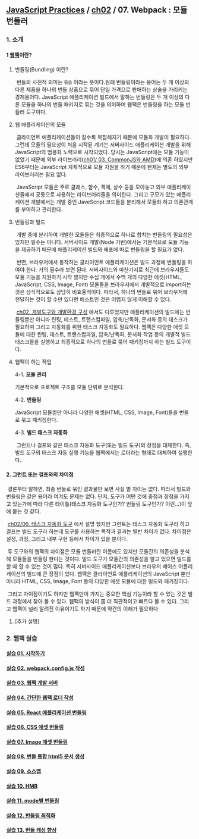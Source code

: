 ## [JavaScript Practices](https://github.com/kickscar-javascript/basic-practices) / [ch02](https://github.com/kickscar-javascript/basic-practices/tree/master/ch02) / 07. Webpack : 모듈 번들러

### 1. 소개

#### 1 [웹팩](https://webpack.js.org/)이란?

1. 번들링(Bundling) 이란?

   ​	번들의 사전적 의미는 `묶음` 이라는 뜻이다.원래 번들링이라는 용어는 두 개 이상의 다른 제품을 하나의 번들 상품으로 묶어 단일 가격으로 판매하는 상술을 가리키는 경제용어다. JavaScript 애플리케이션 빌드에서 말하는 번들링은 두 개 이상의 다른 모듈을 하나의 번들 패키지로 묶는 것을 의미하며 웹팩은 번들링을 하는 모듈 번들러 도구이다. 

     

2. 웹 애플리케이션의 모듈

   ​	클라이언트 애플리케이션들이 갈수록 복잡해지기 때문에 모듈화 개발이 필요하다. 그런데 모듈의 필요성이 처음 시작된 계기는 서버사이드 애플리케이션 개발을 위해 JavaScript의 범용화 노력으로 시작되었다. 당시는 JavaScript에는 모듈 기능이 없었기 때문에 외부 라이브러리([ch01/ 03. CommonJS와 AMD](https://github.com/kickscar-javascript/basic-practices/tree/master/ch01/03))에 의존 하였지만 ES6부터는 JavaScript 자체적으로 모듈 지원을 하기 때문에 현재는 별도의 외부 라이브러리는 필요 없다.

   ​	JavaScript 모듈은 주로 클래스, 함수, 객체, 상수 등을 모아놓고 외부 애플리케이션들에서 공통으로 사용하는 라이브러리들을 의미한다. 그리고 규모가 있는 애플리케이션 개발에서는 개발 중인  JaveScript 코드들을 분리해서 모듈화 하고 의존관계를 부여하고 관리한다.

   

3. 번들링과 빌드 

   ​	개발 중에 분리하여 개발한 모듈들은 최종적으로 하나로 합치는 번들링의 필요성은 있지만 필수는 아니다. 서버사이드 개발(Node 기반)에서는 기본적으로 모듈 기능을 제공하기 때문에 애플리케이션 빌드와 배포에 따로 번들링을 할 필요가 없다.

   ​	반면, 브라우저에서 동작하는 클라이언트 애플리케이션은 빌드 과정에 번들링을 하여야 한다. 거의 필수라 보면 된다. 서버사이드와 마찬가지로 최근에 브라우저들도 모듈 기능을 지원하기 시작 했지만 수십 개에서 수백 개의 다양한 애셋(HTML, JavaScript, CSS, Image, Font) 모듈들을 브라우저에서 개별적으로 import하는 것은 상식적으로도 상당히 비효율적이다. 따라서, 하나의 번들로 묶어 브라우저에 전달하는 것이 할 수만 있다면 베스트인 것은 어렵지 않게 이해할 수 있다. 

   ​	[ch02. 개발도구와 개발환경 구성](https://github.com/kickscar-javascript/basic-practices/tree/master/ch02) 에서도 다루었지만 애플리케이션의 빌드에는 번들링뿐만 아니라 린팅, 테스트, 트랜스컴파일, 압축/난독화, 문서화 등의 태스크가 필요하며 그리고 자동화를 위한 태스크 자동화도 필요하다. 웹팩은 다양한 애셋 모듈에 대한 린팅, 테스트, 트랜스컴파일, 압축/난독화, 문서화 작업 등의 개별적 빌드 태스크들을 실행하고 최종적으로 하나의 번들로 묶어 패키징까지 하는 빌드 도구이다. 

   

4. 웹팩이 하는 작업

   4-1. **모듈 관리**

   기본적으로 프로젝트 구조를 모듈 단위로 분석한다.

   4-2. **번들링**

   JavaScript 모듈뿐만 아니라 다양한 애셋(HTML, CSS, Image, Font)들을 번들로 묶고 패키징한다.

   4-3. **빌드 태스크 자동화**

   ​	그런트나 걸프와 같은 태스크 자동화 도구(또는 빌드 도구)의 장점을 대체한다. 즉, 빌드 도구의 태스크 자동 실행 기능을 웹팩에서는 로더라는 형태로 대체하여 실행한다.

   

#### 2. 그런트 또는 걸프와의 차이점

​	결론부터 말하면, 최종 번들로 묶인 결과물만 보면 사실 별 차이는 없다. 따라서 빌드와 번들링은 같은 용어라 여겨도 문제는 없다. 단지, 도구가 어떤 것에 중점과 장점을 가지고 있는가에 따라 다른 타이틀(태스크 자동화 도구인가? 번들링 도구인가? 이런...)이 앞에 붙는 것 같다.

​	[ch02/06. 태스크 자동화 도구](https://github.com/kickscar-javascript/basic-practices/tree/master/ch02/06) 에서 설명 했지만 그런트는 태스크 자동화 도구라 하고 걸프는 빌드 도구라 하는데 도구를 사용하는 목적과 결과는 별반 차이가 없다. 차이점은 설정, 과정, 그리고 내부 구현 등에서 차이가 있을 뿐이다.

​	두 도구와의 웹팩의 차이점은 모듈 번들러란 이름에도 있지만 모듈간의 의존성을 분석해 모듈들을 번들링 한다는 것이다. 빌드 도구가 모듈간의 의존성을 알고 있으면 빌드를 할 때 할 수 있는 것이 많다. 특히 서버사이드 애플리케이션보다 브라우저 베이스 어플리케이션의 빌드에 큰 장점이 있다. 웹팩은 클라이언트 애플리케이션의 JavaScript 뿐만 아니라 HTML, CSS, Image, Font 등의 다양한 애셋 모듈에 대한 빌드와 패키징이다. 

​	그리고 차이점이기도 하지만 웹팩만이 가지는 중요한 핵심 기능이라 할 수 있는 것은 빌드 과정에서 찾아 볼 수 있다.  웹팩의 방식이 쫌 더 직관적이고 빠르다 볼 수 있다. 그리고 웹팩이 널리 알려진 이유이기도 하기 때문에 약간의 이해가 필요하다

1. [추가 설명]

   

### 2. 웹팩 실습

#### [실습 01. 시작하기](https://github.com/kickscar-javascript/basic-practices/tree/master/ch02/07/project-ex01)
#### [실습 02. webpack.config.js 작성](https://github.com/kickscar-javascript/basic-practices/tree/master/ch02/07/project-ex02)
#### [실습 03. 웹팩 개발 서버](https://github.com/kickscar-javascript/basic-practices/tree/master/ch02/07/project-ex03)
#### [실습 04. 간단한 웹팩 로더 작성](https://github.com/kickscar-javascript/basic-practices/tree/master/ch02/07/project-ex04)
#### [실습 05. React 애플리케이션 번들링](https://github.com/kickscar-javascript/basic-practices/tree/master/ch02/07/project-ex05)
#### [실습 06. CSS 애셋 번들링](https://github.com/kickscar-javascript/basic-practices/tree/master/ch02/07/project-ex06)
#### [실습 07. Image 애셋 번들링](https://github.com/kickscar-javascript/basic-practices/tree/master/ch02/07/project-ex07)
#### [실습 08. 번들 통합 html5 문서 생성](https://github.com/kickscar-javascript/basic-practices/tree/master/ch02/07/project-ex08)
#### [실습 09. 소스맵](https://github.com/kickscar-javascript/basic-practices/tree/master/ch02/07/project-ex09)
#### [실습 10. HMR](https://github.com/kickscar-javascript/basic-practices/tree/master/ch02/07/project-ex10)
#### [실습 11. mode별 번들링](https://github.com/kickscar-javascript/basic-practices/tree/master/ch02/07/project-ex11)
#### [실습 12. 번들링 최적화](https://github.com/kickscar-javascript/basic-practices/tree/master/ch02/07/project-ex12)
#### [실습 13. 번들 캐싱 향상](https://github.com/kickscar-javascript/basic-practices/tree/master/ch02/07/project-ex13)

